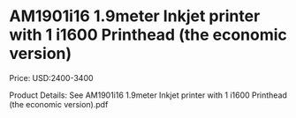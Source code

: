 # AM1901i16 1.9meter Inkjet printer with 1 i1600 Printhead (the economic version)

Price: USD:2400-3400

Product Details: See AM1901i16 1.9meter Inkjet printer with 1 i1600 Printhead (the economic version).pdf